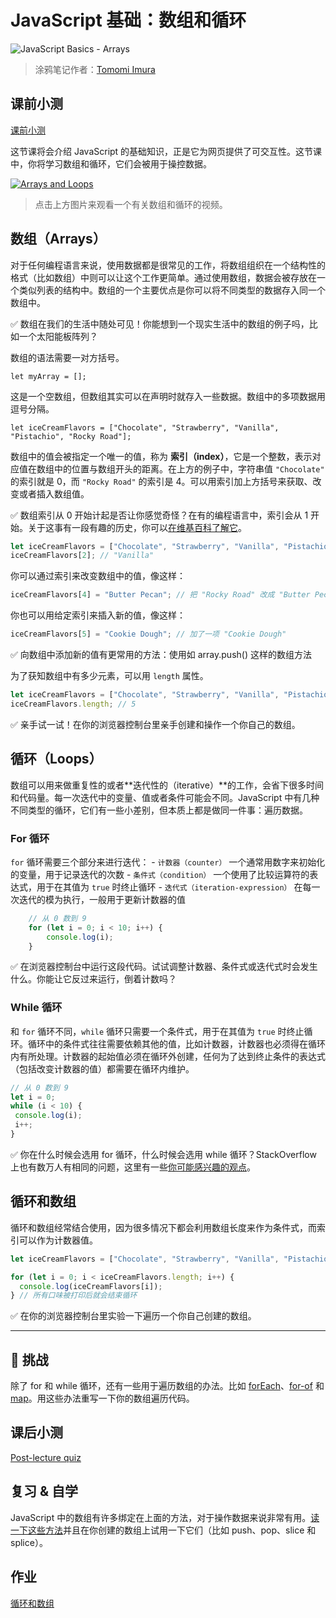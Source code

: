 # JavaScript 基础：数组和循环

![JavaScript Basics - Arrays](/sketchnotes/webdev101-js-arrays.png)
> 涂鸦笔记作者：[Tomomi Imura](https://twitter.com/girlie_mac)

## 课前小测
[课前小测](https://happy-mud-02d95f10f.azurestaticapps.net/quiz/13?loc=zh_cn)

这节课将会介绍 JavaScript 的基础知识，正是它为网页提供了可交互性。这节课中，你将学习数组和循环，它们会被用于操控数据。

[![Arrays and Loops](https://img.youtube.com/vi/Q_CRM2lXXBg/0.jpg)](https://youtube.com/watch?v=Q_CRM2lXXBg "数组和循环")

> 点击上方图片来观看一个有关数组和循环的视频。

## 数组（Arrays）

对于任何编程语言来说，使用数据都是很常见的工作，将数组组织在一个结构性的格式（比如数组）中则可以让这个工作更简单。通过使用数组，数据会被存放在一个类似列表的结构中。数组的一个主要优点是你可以将不同类型的数据存入同一个数组中。

✅ 数组在我们的生活中随处可见！你能想到一个现实生活中的数组的例子吗，比如一个太阳能板阵列？

数组的语法需要一对方括号。

`let myArray = [];`

这是一个空数组，但数组其实可以在声明时就存入一些数据。数组中的多项数据用逗号分隔。

`let iceCreamFlavors = ["Chocolate", "Strawberry", "Vanilla", "Pistachio", "Rocky Road"];`

数组中的值会被指定一个唯一的值，称为 **索引（index）**，它是一个整数，表示对应值在数组中的位置与数组开头的距离。在上方的例子中，字符串值 `"Chocolate"` 的索引就是 0，而 `"Rocky Road"` 的索引是 4。可以用索引加上方括号来获取、改变或者插入数组值。

✅ 数组索引从 0 开始计起是否让你感觉奇怪？在有的编程语言中，索引会从 1 开始。关于这事有一段有趣的历史，你可以[在维基百科了解它](https://zh.wikipedia.org/zh-cn/%E5%BE%9E%E9%9B%B6%E9%96%8B%E5%A7%8B%E7%9A%84%E7%B7%A8%E8%99%9F)。

```javascript
let iceCreamFlavors = ["Chocolate", "Strawberry", "Vanilla", "Pistachio", "Rocky Road"];
iceCreamFlavors[2]; // "Vanilla"
```

你可以通过索引来改变数组中的值，像这样：

```javascript
iceCreamFlavors[4] = "Butter Pecan"; // 把 "Rocky Road" 改成 "Butter Pecan"
```

你也可以用给定索引来插入新的值，像这样：

```javascript
iceCreamFlavors[5] = "Cookie Dough"; // 加了一项 "Cookie Dough"
```

✅ 向数组中添加新的值有更常用的方法：使用如 array.push() 这样的数组方法

为了获知数组中有多少元素，可以用 `length` 属性。

```javascript
let iceCreamFlavors = ["Chocolate", "Strawberry", "Vanilla", "Pistachio", "Rocky Road"];
iceCreamFlavors.length; // 5
```

✅ 亲手试一试！在你的浏览器控制台里亲手创建和操作一个你自己的数组。

## 循环（Loops）

数组可以用来做重复性的或者**迭代性的（iterative）**的工作，会省下很多时间和代码量。每一次迭代中的变量、值或者条件可能会不同。JavaScript 中有几种不同类型的循环，它们有一些小差别，但本质上都是做同一件事：遍历数据。

### For 循环

`for` 循环需要三个部分来进行迭代：
    - `计数器（counter）` 一个通常用数字来初始化的变量，用于记录迭代的次数
    - `条件式（condition）` 一个使用了比较运算符的表达式，用于在其值为 `true` 时终止循环
    - `迭代式（iteration-expression）` 在每一次迭代的模为执行，一般用于更新计数器的值
  
```javascript
    // 从 0 数到 9
    for (let i = 0; i < 10; i++) {
        console.log(i);
    }
```

✅ 在浏览器控制台中运行这段代码。试试调整计数器、条件式或迭代式时会发生什么。你能让它反过来运行，倒着计数吗？

### While 循环

和 `for` 循环不同，`while` 循环只需要一个条件式，用于在其值为 `true` 时终止循环。循环中的条件式往往需要依赖其他的值，比如计数器，计数器也必须得在循环内有所处理。计数器的起始值必须在循环外创建，任何为了达到终止条件的表达式（包括改变计数器的值）都需要在循环内维护。

```javascript
// 从 0 数到 9
let i = 0;
while (i < 10) {
 console.log(i);
 i++;
}
```

✅ 你在什么时候会选用 for 循环，什么时候会选用 while 循环？StackOverflow 上也有数万人有相同的问题，这里有一些[你可能感兴趣的观点](https://stackoverflow.com/questions/39969145/while-loops-vs-for-loops-in-javascript)。

## 循环和数组

循环和数组经常结合使用，因为很多情况下都会利用数组长度来作为条件式，而索引可以作为计数器值。

```javascript
let iceCreamFlavors = ["Chocolate", "Strawberry", "Vanilla", "Pistachio", "Rocky Road"];

for (let i = 0; i < iceCreamFlavors.length; i++) {
  console.log(iceCreamFlavors[i]);
} // 所有口味被打印后就会结束循环
```

✅ 在你的浏览器控制台里实验一下遍历一个你自己创建的数组。

---

## 🚀 挑战

除了 for 和 while 循环，还有一些用于遍历数组的办法。比如 [forEach](https://developer.mozilla.org/zh-CN/docs/Web/JavaScript/Reference/Global_Objects/Array/forEach)、[for-of](https://developer.mozilla.org/zh-CN/docs/Web/JavaScript/Reference/Statements/for...of) 和 [map](https://developer.mozilla.org/zh-CN/docs/Web/JavaScript/Reference/Global_Objects/Array/map)。用这些办法重写一下你的数组遍历代码。

## 课后小测
[Post-lecture quiz](https://happy-mud-02d95f10f.azurestaticapps.net/quiz/14?loc=zh_cn)

## 复习 & 自学

JavaScript 中的数组有许多绑定在上面的方法，对于操作数据来说非常有用。[读一下这些方法](https://developer.mozilla.org/zh-CN/docs/Web/JavaScript/Reference/Global_Objects/Array)并且在你创建的数组上试用一下它们（比如 push、pop、slice 和 splice）。

## 作业

[循环和数组](assignment.zh-cn.md)
